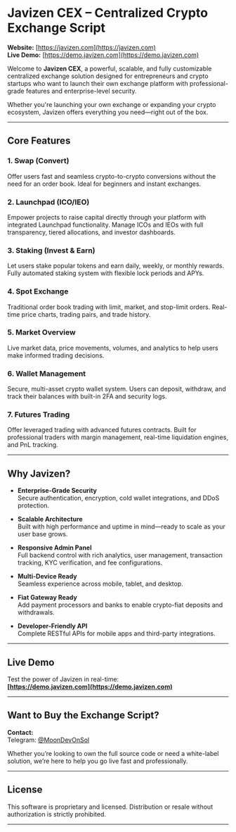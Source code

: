 # Javizen CEX – Centralized Crypto Exchange Script

**Website:** [https://javizen.com](https://javizen.com)  
**Live Demo:** [https://demo.javizen.com](https://demo.javizen.com)

Welcome to **Javizen CEX**, a powerful, scalable, and fully customizable centralized exchange solution designed for entrepreneurs and crypto startups who want to launch their own exchange platform with professional-grade features and enterprise-level security.

Whether you're launching your own exchange or expanding your crypto ecosystem, Javizen offers everything you need—right out of the box.

---

## Core Features

### **1. Swap (Convert)**
Offer users fast and seamless crypto-to-crypto conversions without the need for an order book. Ideal for beginners and instant exchanges.

### **2. Launchpad (ICO/IEO)**
Empower projects to raise capital directly through your platform with integrated Launchpad functionality. Manage ICOs and IEOs with full transparency, tiered allocations, and investor dashboards.

### **3. Staking (Invest & Earn)**
Let users stake popular tokens and earn daily, weekly, or monthly rewards. Fully automated staking system with flexible lock periods and APYs.

### **4. Spot Exchange**
Traditional order book trading with limit, market, and stop-limit orders. Real-time price charts, trading pairs, and trade history.

### **5. Market Overview**
Live market data, price movements, volumes, and analytics to help users make informed trading decisions.

### **6. Wallet Management**
Secure, multi-asset crypto wallet system. Users can deposit, withdraw, and track their balances with built-in 2FA and security logs.

### **7. Futures Trading**
Offer leveraged trading with advanced futures contracts. Built for professional traders with margin management, real-time liquidation engines, and PnL tracking.

---

## Why Javizen?

- **Enterprise-Grade Security**  
  Secure authentication, encryption, cold wallet integrations, and DDoS protection.

- **Scalable Architecture**  
  Built with high performance and uptime in mind—ready to scale as your user base grows.

- **Responsive Admin Panel**  
  Full backend control with rich analytics, user management, transaction tracking, KYC verification, and fee configurations.

- **Multi-Device Ready**  
  Seamless experience across mobile, tablet, and desktop.

- **Fiat Gateway Ready**  
  Add payment processors and banks to enable crypto-fiat deposits and withdrawals.

- **Developer-Friendly API**  
  Complete RESTful APIs for mobile apps and third-party integrations.

---

## Live Demo

Test the power of Javizen in real-time:  
**[https://demo.javizen.com](https://demo.javizen.com)**

---

## Want to Buy the Exchange Script?

**Contact:**  
Telegram: [@MoonDevOnSol](https://t.me/MoonDevOnSol)

Whether you’re looking to own the full source code or need a white-label solution, we’re here to help you go live fast and professionally.

---

## License

This software is proprietary and licensed. Distribution or resale without authorization is strictly prohibited.

---
